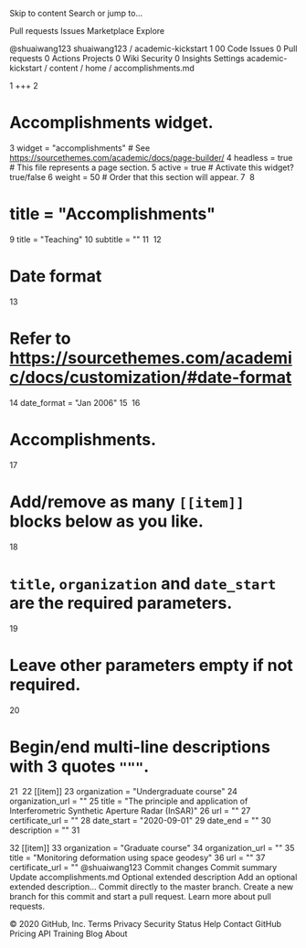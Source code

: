 Skip to content
Search or jump to…

Pull requests
Issues
Marketplace
Explore
 
@shuaiwang123 
shuaiwang123
/
academic-kickstart
1
00
 Code
 Issues 0
 Pull requests 0 Actions
 Projects 0
 Wiki
 Security 0
 Insights
 Settings
academic-kickstart
/
content
/
home
/
accomplishments.md
 

1
+++
2
# Accomplishments widget.
3
widget = "accomplishments"  # See https://sourcethemes.com/academic/docs/page-builder/
4
headless = true  # This file represents a page section.
5
active = true  # Activate this widget? true/false
6
weight = 50  # Order that this section will appear.
7
​
8
# title = "Accomplish&shy;ments"
9
title = "Teaching"
10
subtitle = ""
11
​
12
# Date format
13
#   Refer to https://sourcethemes.com/academic/docs/customization/#date-format
14
date_format = "Jan 2006"
15
​
16
# Accomplishments.
17
#   Add/remove as many `[[item]]` blocks below as you like.
18
#   `title`, `organization` and `date_start` are the required parameters.
19
#   Leave other parameters empty if not required.
20
#   Begin/end multi-line descriptions with 3 quotes `"""`.
21
​
22
[[item]]
23
  organization = "Undergraduate course"
24
  organization_url = ""
25
  title = "The principle and application of Interferometric Synthetic Aperture Radar (InSAR)"
26
  url = ""
27
  certificate_url = ""
28
  date_start = "2020-09-01"
29
  date_end = ""
30
  description = ""
31
  
32
 [[item]]
33
  organization = "Graduate course"
34
  organization_url = ""
35
  title = "Monitoring deformation using space geodesy"
36
  url = ""
37
  certificate_url = ""
@shuaiwang123
Commit changes
Commit summary
Update accomplishments.md
Optional extended description
Add an optional extended description…
 Commit directly to the master branch.
 Create a new branch for this commit and start a pull request. Learn more about pull requests.
 
© 2020 GitHub, Inc.
Terms
Privacy
Security
Status
Help
Contact GitHub
Pricing
API
Training
Blog
About
